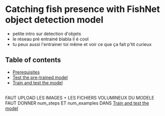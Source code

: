 # Catching fish presence with FishNet object detection model
- petite intro sur detection d'objets 
- le réseau pré entrainé blabla il é cool
- tu peux aussi l'entrainer toi même et voir ce que ça fait p'tit curieux


## Table of contents
* <a href='doc/Prerequisites.md'>Prerequisites</a><br>
* <a href='doc/test.md'>Test the pre-trained model</a><br> 
* <a href='doc/train_and_test.md'>Train and test the model</a><br>
<br>
FAUT UPLOAD LES IMAGES + LES FICHIERS VOLUMINEUX DU MODELE<br>
FAUT DONNER num_steps ET num_examples DANS <a href='doc/train_and_test.md'>Train and test the model</a>
